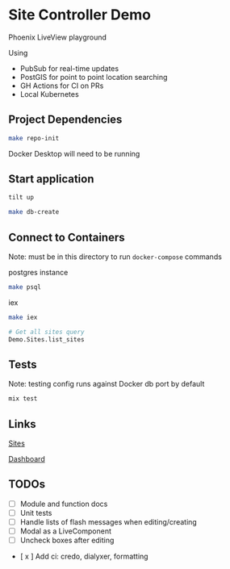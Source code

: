 # Site Controller Demo

Phoenix LiveView playground

Using

- PubSub for real-time updates
- PostGIS for point to point location searching
- GH Actions for CI on PRs
- Local Kubernetes

## Project Dependencies

```bash
make repo-init
```

Docker Desktop will need to be running

## Start application

```bash
tilt up
```

```bash
make db-create
```

## Connect to Containers

Note: must be in this directory to run `docker-compose` commands

postgres instance

```bash
make psql
```

iex

```bash
make iex

# Get all sites query
Demo.Sites.list_sites
```

## Tests

Note: testing config runs against Docker db port by default

```bash
mix test
```

## Links

[Sites](http://localhost:4000/sites)

[Dashboard](http://localhost:4000/dashboard/home)

## TODOs

- [ ] Module and function docs
- [ ] Unit tests
- [ ] Handle lists of flash messages when editing/creating
- [ ] Modal as a LiveComponent
- [ ] Uncheck boxes after editing
- [ x ] Add ci: credo, dialyxer, formatting
